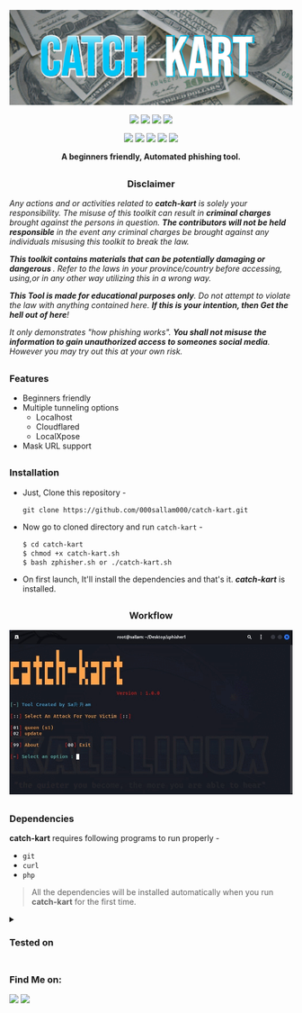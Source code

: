 <!-- catch-kart -->

<p align="center">
  <img src=".github/misc/logo.png">
</p>

<p align="center">
  <img src="https://img.shields.io/badge/Version-1.0.0-green?style=for-the-badge">
  <img src="https://img.shields.io/github/license/000sallam000/catch-kart?color=red&style=for-the-badge">
  <img src="https://img.shields.io/github/stars/000sallam000/catch-kart?color=red&style=for-the-badge">
  <img src="https://img.shields.io/github/issues/000sallam000/catch-kart?color=red&style=for-the-badge">
  </p>

<p align="center">
  <img src="https://img.shields.io/badge/Author-Sa升升am-blue?style=flat-square">
  <img src="https://img.shields.io/badge/Open%20Source-Yes-darkgreen?style=flat-square">
  <img src="https://img.shields.io/badge/Maintained%3F-Yes-lightblue?style=flat-square">
  <img src="https://img.shields.io/badge/Written%20In-Bash-darkcyan?style=flat-square">
  <img src="https://hits.seeyoufarm.com/api/count/incr/badge.svg?url=https%3A%2F%2Fgithub.com%2Fhtr-tech%2Fcatch-kart&title=Visitors&edge_flat=false"/></a>
</p>

<p align="center"><b>A beginners friendly, Automated phishing tool.</b></p>

##

<h3><p align="center">Disclaimer</p></h3>

<i>Any actions and or activities related to <b>catch-kart</b> is solely your responsibility. The misuse of this toolkit can result in <b>criminal charges</b> brought against the persons in question. <b>The contributors will not be held responsible</b> in the event any criminal charges be brought against any individuals misusing this toolkit to break the law.

<b>This toolkit contains materials that can be potentially damaging or dangerous </b>. Refer to the laws in your province/country before accessing, using,or in any other way utilizing this in a wrong way.

<b>This Tool is made for educational purposes only</b>. Do not attempt to violate the law with anything contained here. <b>If this is your intention, then Get the hell out of here</b>!

It only demonstrates "how phishing works". <b>You shall not misuse the information to gain unauthorized access to someones social media</b>. However you may try out this at your own risk.</i>

##

### Features

- Beginners friendly
- Multiple tunneling options
  - Localhost
  - Cloudflared
  - LocalXpose
- Mask URL support 

##

### Installation

- Just, Clone this repository -
  ```
  git clone https://github.com/000sallam000/catch-kart.git
  ```

- Now go to cloned directory and run `catch-kart` -
  ```
  $ cd catch-kart
  $ chmod +x catch-kart.sh
  $ bash zphisher.sh or ./catch-kart.sh
  ```

- On first launch, It'll install the dependencies and that's it. ***catch-kart*** is installed.
 
  ##

<h3 align="center">Workflow</h3>
<p align="center">
<img src=".github/misc/workflow.gif"/>
</p>

##


<h3>Dependencies</h3>

<b>catch-kart</b> requires following programs to run properly - 
- `git`
- `curl`
- `php`

> All the dependencies will be installed automatically when you run **catch-kart** for the first time.
</details>

<details>
  <summary><h3>Tested on</h3></summary>

- **Ubuntu**
- **Debian**
</details>

##

### Find Me on:
<p align="left">
  <a href="https://www.linkedin.com/in/sal-lam-ab422026b/" target="_blank"><img src="https://img.shields.io/badge/Socials-grey?style=for-the-badge&logo=linktree"></a>
  <a href="https://github.com/000sallam000" target="_blank"><img src="https://img.shields.io/badge/Github-blue?style=for-the-badge&logo=github"></a>
</p>


<!-- // -->
